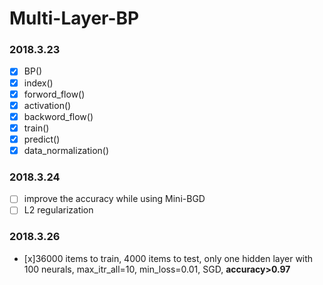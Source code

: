 # Multi-Layer-BP
### 2018.3.23
- [x] BP()
- [x] index()
- [x] forword_flow()
- [x] activation()
- [x] backword_flow()
- [x] train()
- [x] predict()
- [x] data_normalization()

### 2018.3.24
- [ ] improve the accuracy while using Mini-BGD
- [ ] L2 regularization

### 2018.3.26
- [x]36000 items to train, 4000 items to test, only one hidden layer with 100 neurals, max_itr_all=10, min_loss=0.01, SGD, **accuracy>0.97**
